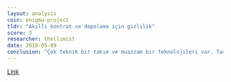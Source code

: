 ```yaml
---
layout: analysis
coin: enigma-project
tldr: "Akıllı kontrat ve depolama için gizlilik"
score: 3
researcher: thellimist
date: 2018-05-09
conclusion: "Çok teknik bir takım ve muazzam bir teknolojileri var. Tartışılabilir piyasa benimsenmesi var. Eğer piyasa benimserse çok yüksek bir getirisi olacaktır. Başarılı olabilmesi için en azından bir tane (ETH, ADA, ONT) yüksek profilli blokzincirine entegre olması gerekiyor."
---
```


[Link](https://github.com/breakpoint-labs/public/blob/master/coins/Enigma.md)
